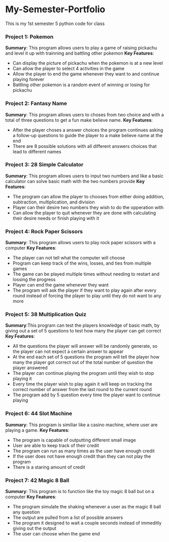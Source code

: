 # My-Semester-Portfolio
This is my 1st semester 5 python code for class

### Project 1: Pokemon
**Summary**: This program allows users to play a game of raising pickachu and level it up with trainning and battling other pokemon
**Key Features**: 
- Can display the picture of pickachu when the pokemon is at a new level
- Can allow the player to select 4 activities in the game
- Allow the player to end the game whenever they want to and continue playing forever
- Battling other pokemon is a random event of winning or losing for pickachu

### Project 2: Fantasy Name  
**Summary**: This program allows users to choses from two choice and with a total of three questions to get a fun make believe name.
**Key Features**: 
- After the player choses a answer choices the program continues asking a follow-up questions to guide the player to a make believe name at the end
- There are 8 possible solutions with all different answers choices that lead to different names

### Project 3: 28 Simple Calculator 
**Summary**: This program allows users to input two numbers and like a basic calculator can solve basic math with the two numbers provide
**Key Features**: 
- The program can allow the player to chooses from either doing addition, subtraction, multiplication, and division
- Player can their desire two numbers they wish to do the opperation with
- Can allow the player to quit whenever they are done with calculating their desire needs or finish playing with it

### Project 4: Rock Paper Scissors
**Summary**: This program allows users to play rock paper scissors with a computer
**Key Features**: 
- The player can not tell what the computer will choose
- Program can keep track of the wins, losses, and ties from multiple games
- The game can be played multiple times without needing to restart and lossing the progress
- Player can end the game whenever they want
- The program will ask the player if they want to play again after every round instead of forcing the player to play until they do not want to any more
  
### Project 5: 38 Multiplication Quiz
**Summary**:This program can test the players knowledge of basic math, by giving out a set of 5 questions to test how many the player can get correct
**Key Features**: 
- All the questions the player will answer will be randomly generate, so the player can not expect a certain answer to appear
- At the end each set of 5 questions the program will tell the player how many the player got correct out of the total number of question the player answered
- The player can continue playing the program until they wish to stop playing it
- Every time the player wish to play again it will keep on tracking the correct number of answer from the last round to the current round
- The program add by 5 question every time the player want to continue playing

### Project 6: 44 Slot Machine
**Summary**: This program is similiar like a casino machine, where user are playing a game.
**Key Features**: 
- The program is capable of outputting different small image
- User are able to keep track of their credit
- The program can run as many times as the user have enough credit
- If the user does not have enough credit than they can not play the program
- There is a staring amount of credit

### Project 7: 42 Magic 8 Ball
**Summary**: This program is to function like the toy magic 8 ball but on a computer
**Key Features**: 
- The program simulate the shaking whenever a user as the magic 8 ball any question
- The output are pulled from a list of possible answers
- The program it designed to wait a couple seconds instead of immeditly giving out the output
- The user can choose when the game end
